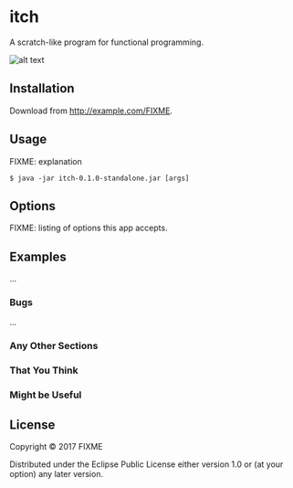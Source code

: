 # itch

A scratch-like program for functional programming.

![alt text](https://github.com/pdenno/itch/doc/itch-image-1.jpg "Example of where we are now")

## Installation

Download from http://example.com/FIXME.

## Usage

FIXME: explanation

    $ java -jar itch-0.1.0-standalone.jar [args]

## Options

FIXME: listing of options this app accepts.

## Examples

...

### Bugs

...

### Any Other Sections
### That You Think
### Might be Useful

## License

Copyright © 2017 FIXME

Distributed under the Eclipse Public License either version 1.0 or (at
your option) any later version.
